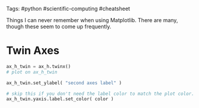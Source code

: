 Tags: #python #scientific-computing #cheatsheet

Things I can never remember when using Matplotlib.  There are many, though these seem to come up frequently.

# Twin Axes

```python
ax_h_twin = ax_h.twinx()
# plot on ax_h_twin

ax_h_twin.set_ylabel( "second axes label" )

# skip this if you don't need the label color to match the plot color.
ax_h_twin.yaxis.label.set_color( color )
```

